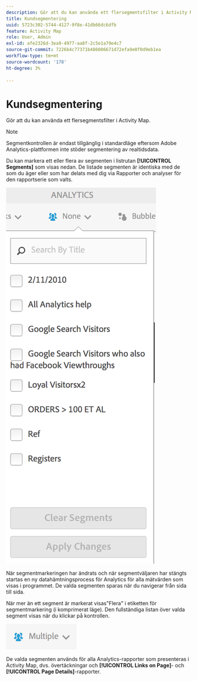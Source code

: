 ```yaml
---
description: Gör att du kan använda ett flersegmentsfilter i Activity Map.
title: Kundsegmentering
uuid: 5723c302-5744-4127-9f8e-41db66dc6dfb
feature: Activity Map
role: User, Admin
exl-id: afe2326d-3ea9-4977-aa8f-2c5e1a79e4c7
source-git-commit: 7226b4c77371b486006671d72efa9e0f0d9eb1ea
workflow-type: tm+mt
source-wordcount: '178'
ht-degree: 3%

---
```


# Kundsegmentering

Gör att du kan använda ett flersegmentsfilter i Activity Map.

>[!NOTE]
>
>Segmentkontrollen är endast tillgänglig i standardläge eftersom Adobe Analytics-plattformen inte stöder segmentering av realtidsdata.

Du kan markera ett eller flera av segmenten i listrutan **[!UICONTROL Segments]** som visas nedan. De listade segmenten är identiska med de som du äger eller som har delats med dig via Rapporter och analyser för den rapportserie som valts.

![](assets/segments.png)

När segmentmarkeringen har ändrats och när segmentväljaren har stängts startas en ny datahämtningsprocess för Analytics för alla mätvärden som visas i programmet. De valda segmenten sparas när du navigerar från sida till sida.

När mer än ett segment är markerat visas&quot;Flera&quot; i etiketten för segmentmarkering (i komprimerat läge). Den fullständiga listan över valda segment visas när du klickar på kontrollen.

![](assets/two_segments.png)

De valda segmenten används för alla Analytics-rapporter som presenteras i Activity Map, dvs. övertäckningar och **[!UICONTROL Links on Page]**- och **[!UICONTROL Page Details]**-rapporter.
